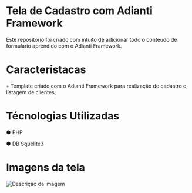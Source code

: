 # Tela de Cadastro com Adianti Framework
Este repositório foi criado com intuito de adicionar todo o conteudo de formulario aprendido com o Adianti Framework.



# Caracteristacas
◦ Template criado com o Adianti Framework para realização de cadastro e listagem de clientes;


# Técnologias Utilizadas

● PHP 

● DB Squelite3

# Imagens da tela
![Descrição da imagem](capp/img/tela_cadastro.png)





